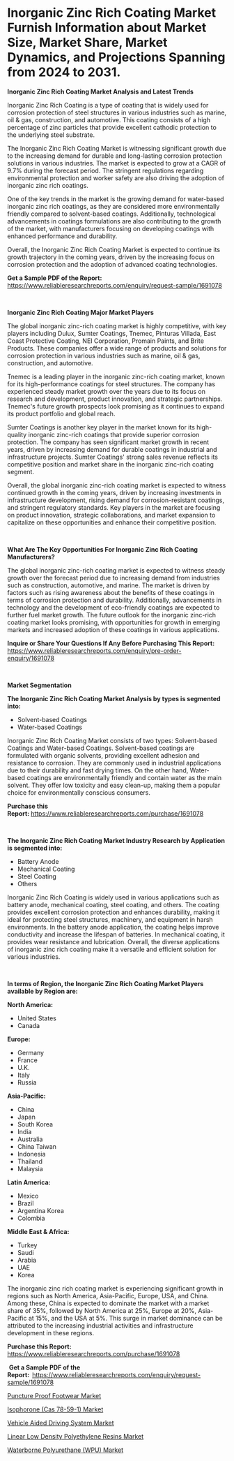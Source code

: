 <p><h1>Inorganic Zinc Rich Coating Market Furnish Information about Market Size, Market Share, Market Dynamics, and Projections Spanning from 2024 to 2031.</h1></p><p><strong>Inorganic Zinc Rich Coating Market Analysis and Latest Trends</strong></p>
<p><p>Inorganic Zinc Rich Coating is a type of coating that is widely used for corrosion protection of steel structures in various industries such as marine, oil & gas, construction, and automotive. This coating consists of a high percentage of zinc particles that provide excellent cathodic protection to the underlying steel substrate.</p><p>The Inorganic Zinc Rich Coating Market is witnessing significant growth due to the increasing demand for durable and long-lasting corrosion protection solutions in various industries. The market is expected to grow at a CAGR of 9.7% during the forecast period. The stringent regulations regarding environmental protection and worker safety are also driving the adoption of inorganic zinc rich coatings.</p><p>One of the key trends in the market is the growing demand for water-based inorganic zinc rich coatings, as they are considered more environmentally friendly compared to solvent-based coatings. Additionally, technological advancements in coatings formulations are also contributing to the growth of the market, with manufacturers focusing on developing coatings with enhanced performance and durability.</p><p>Overall, the Inorganic Zinc Rich Coating Market is expected to continue its growth trajectory in the coming years, driven by the increasing focus on corrosion protection and the adoption of advanced coating technologies.</p></p>
<p><strong>Get a Sample PDF of the Report:&nbsp;</strong> <a href="https://www.reliableresearchreports.com/enquiry/request-sample/1691078">https://www.reliableresearchreports.com/enquiry/request-sample/1691078</a></p>
<p>&nbsp;</p>
<p><strong>Inorganic Zinc Rich Coating Major Market Players</strong></p>
<p><p>The global inorganic zinc-rich coating market is highly competitive, with key players including Dulux, Sumter Coatings, Tnemec, Pinturas Villada, East Coast Protective Coating, NEI Corporation, Promain Paints, and Brite Products. These companies offer a wide range of products and solutions for corrosion protection in various industries such as marine, oil & gas, construction, and automotive.</p><p>Tnemec is a leading player in the inorganic zinc-rich coating market, known for its high-performance coatings for steel structures. The company has experienced steady market growth over the years due to its focus on research and development, product innovation, and strategic partnerships. Tnemec's future growth prospects look promising as it continues to expand its product portfolio and global reach.</p><p>Sumter Coatings is another key player in the market known for its high-quality inorganic zinc-rich coatings that provide superior corrosion protection. The company has seen significant market growth in recent years, driven by increasing demand for durable coatings in industrial and infrastructure projects. Sumter Coatings' strong sales revenue reflects its competitive position and market share in the inorganic zinc-rich coating segment.</p><p>Overall, the global inorganic zinc-rich coating market is expected to witness continued growth in the coming years, driven by increasing investments in infrastructure development, rising demand for corrosion-resistant coatings, and stringent regulatory standards. Key players in the market are focusing on product innovation, strategic collaborations, and market expansion to capitalize on these opportunities and enhance their competitive position.</p></p>
<p>&nbsp;</p>
<p><strong>What Are The Key Opportunities For Inorganic Zinc Rich Coating Manufacturers?</strong></p>
<p><p>The global inorganic zinc-rich coating market is expected to witness steady growth over the forecast period due to increasing demand from industries such as construction, automotive, and marine. The market is driven by factors such as rising awareness about the benefits of these coatings in terms of corrosion protection and durability. Additionally, advancements in technology and the development of eco-friendly coatings are expected to further fuel market growth. The future outlook for the inorganic zinc-rich coating market looks promising, with opportunities for growth in emerging markets and increased adoption of these coatings in various applications.</p></p>
<p><strong>Inquire or Share Your Questions If Any Before Purchasing This Report:</strong> <a href="https://www.reliableresearchreports.com/enquiry/pre-order-enquiry/1691078">https://www.reliableresearchreports.com/enquiry/pre-order-enquiry/1691078</a></p>
<p>&nbsp;</p>
<p><strong>Market Segmentation</strong></p>
<p><strong>The Inorganic Zinc Rich Coating Market Analysis by types is segmented into:</strong></p>
<p><ul><li>Solvent-based Coatings</li><li>Water-based Coatings</li></ul></p>
<p><p>Inorganic Zinc Rich Coating Market consists of two types: Solvent-based Coatings and Water-based Coatings. Solvent-based coatings are formulated with organic solvents, providing excellent adhesion and resistance to corrosion. They are commonly used in industrial applications due to their durability and fast drying times. On the other hand, Water-based coatings are environmentally friendly and contain water as the main solvent. They offer low toxicity and easy clean-up, making them a popular choice for environmentally conscious consumers.</p></p>
<p><strong>Purchase this Report:&nbsp;</strong><a href="https://www.reliableresearchreports.com/purchase/1691078">https://www.reliableresearchreports.com/purchase/1691078</a></p>
<p>&nbsp;</p>
<p><strong>The Inorganic Zinc Rich Coating Market Industry Research by Application is segmented into:</strong></p>
<p><ul><li>Battery Anode</li><li>Mechanical Coating</li><li>Steel Coating</li><li>Others</li></ul></p>
<p><p>Inorganic Zinc Rich Coating is widely used in various applications such as battery anode, mechanical coating, steel coating, and others. The coating provides excellent corrosion protection and enhances durability, making it ideal for protecting steel structures, machinery, and equipment in harsh environments. In the battery anode application, the coating helps improve conductivity and increase the lifespan of batteries. In mechanical coating, it provides wear resistance and lubrication. Overall, the diverse applications of inorganic zinc rich coating make it a versatile and efficient solution for various industries.</p></p>
<p>&nbsp;</p>
<p><strong>In terms of Region, the Inorganic Zinc Rich Coating Market Players available by Region are:</strong></p>
<p>
    <p> <strong> North America: </strong>
        <ul>
            <li>United States</li>
            <li>Canada</li>
        </ul>
        </p> 
    <p> <strong> Europe: </strong>
        <ul>
            <li>Germany</li>
            <li>France</li>
            <li>U.K.</li>
            <li>Italy</li>
            <li>Russia</li>
        </ul>
        </p> 
    <p> <strong> Asia-Pacific: </strong>
        <ul>
            <li>China</li>
            <li>Japan</li>
            <li>South Korea</li>
            <li>India</li>
            <li>Australia</li>
            <li>China Taiwan</li>
            <li>Indonesia</li>
            <li>Thailand</li>
            <li>Malaysia</li>
        </ul>
        </p> 
    <p> <strong> Latin America: </strong>
        <ul>
            <li>Mexico</li>
            <li>Brazil</li>
            <li>Argentina Korea</li>
            <li>Colombia</li>
        </ul>
        </p> 
    <p> <strong> Middle East & Africa: </strong>
        <ul>
            <li>Turkey</li>
            <li>Saudi</li>
            <li>Arabia</li>
            <li>UAE</li>
            <li>Korea</li>
        </ul>
    </p>
    </p>
<p><p>The inorganic zinc rich coating market is experiencing significant growth in regions such as North America, Asia-Pacific, Europe, USA, and China. Among these, China is expected to dominate the market with a market share of 35%, followed by North America at 25%, Europe at 20%, Asia-Pacific at 15%, and the USA at 5%. This surge in market dominance can be attributed to the increasing industrial activities and infrastructure development in these regions.</p></p>
<p><strong>Purchase this Report: </strong><a href="https://www.reliableresearchreports.com/purchase/1691078">https://www.reliableresearchreports.com/purchase/1691078</a></p>
<p>&nbsp;<strong>Get a Sample PDF of the Report:&nbsp;&nbsp;</strong><a href="https://www.reliableresearchreports.com/enquiry/request-sample/1691078">https://www.reliableresearchreports.com/enquiry/request-sample/1691078</a></p>
<p><strong></strong></p>
<p><p><a href="https://issuu.com/reportprime-2/docs/puncture-proof-footwear-market-size-2030.pptx">Puncture Proof Footwear Market</a></p><p><a href="https://github.com/prosalinda88/Market-Research-Report-List-3/blob/main/isophorone-cas-78-59-1-market.md">Isophorone (Cas 78-59-1) Market</a></p><p><a href="https://issuu.com/reportprime-2/docs/vehicle-aided-driving-system-market-size-2030.pptx">Vehicle Aided Driving System Market</a></p><p><a href="https://github.com/bobicer/Market-Research-Report-List-2/blob/main/linear-low-density-polyethylene-resins-market.md">Linear Low Density Polyethylene Resins Market</a></p><p><a href="https://github.com/globismark/Market-Research-Report-List-2/blob/main/waterborne-polyurethane-wpu-market.md">Waterborne Polyurethane (WPU) Market</a></p></p>
